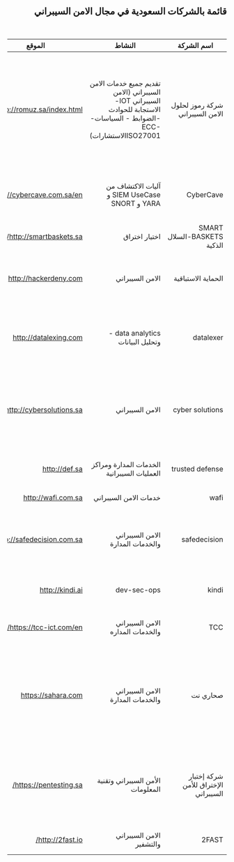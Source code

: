 <div dir="rtl" align='right'>
  
  ## قائمة بالشركات السعودية في مجال الامن السيبراني
  
 <br> 

| اسم الشركة                           | النشاط                                                                                                               | الموقع                     | الخدمات                                                                                                                        | حساب تويتر                         |
|--------------------------------------|----------------------------------------------------------------------------------------------------------------------|----------------------------|--------------------------------------------------------------------------------------------------------------------------------|------------------------------------|
| شركة رموز لحلول الامن السيبراني      | تقديم جميع خدمات الامن السيبراني (الامن السيبراني IOT-الاستجابة للحوادث -الضوابط - السياسات- ECC-ISO27001الاستشارات) | http://romuz.sa/index.html | تقديم جميع خدمات الامن السيبراني (الامن السيبراني لانظمة IOT-الاستجابة للحوادث -الضوابط - السياسات- ECC-ISO27001 - الاستشارات) | @romuzsa                           |
| CyberCave                            | آليات الاكتشاف من SIEM UseCase و YARA  و SNORT                                                                       | https://cybercave.com.sa/en           | رصد التهديدات السيبرانية المتقدمة من خلال آليات اكتشاف مخصصة                                                                   | @Cyber_cave_sa                     |
| SMART BASKETS-السلال الذكية          | اختيار اختراق                                                                                                        | http://smartbaskets.sa/    | اختيار اختراق white box- black box                                                                                             | @smartbasketsltd  ،  @AALDEGHATHER |
| الحماية الاستباقية                   | الامن السيبراني                                                                                                      | http://hackerdeny.com      | اختيار الاختراق- مراجعة الاكواد البرمجية -system hardening.                                                                    | @HackerDeny                        |
| datalexer                            | data analytics - وتحليل البيانات                                                                                     | http://datalexing.com      | تحليل الادوات باستخدام اداة Lexer المطور داخلياً - ودعم السياسات والضوابط بشكل مؤتمتة.                                         | @DataLexing                        |
| cyber solutions                      | الامن السيبراني                                                                                                      | http://cybersolutions.sa   | التوعية  - الاستشارات في السياسات والضوابط - واختيار الاختراق- تصميم معمارية الشبكة                                            | @cybersolutions.sa                 |
| trusted defense                      | الخدمات المدارة ومراكز العمليات السيبرانية                                                                           | http://def.sa              | المراقبة ومراكز العمليات- EDR                                                                                                  | @TrustedDefense                    |
| wafi                                 | خدمات الامن السيبراني                                                                                                | http://wafi.com.sa         | خدمات الامن السيبراني                                                                                                          |                                    |
| safedecision                         | الامن السيبراني والخدمات المدارة                                                                                     | http://safedecision.com.sa | تقديم خدمات الامن السيبراني والخدمات المدارة والاستجابة للحوادث                                                                | @safedecisionKSA                   |
| kindi                                | dev-sec-ops                                                                                                          | http://kindi.ai            | اتمتة البرمجة بشكل امن من خلال الاعتماد على Dev Ops                                                                            | @CybermeStudio                     |
| TCC                                  | الامن السيبراني والخدمات المداره                                                                                     | https://tcc-ict.com/en/    | الخدمات المداره ومراكز العمليات                                                                                                | @TCC_Co                            |
| صحاري نت                             | الامن السيبراني والخدمات المدارة                                                                                     | https://sahara.com         | الاستشارات الامنية - الخدمات المدارة مراكز العمليات- اختيار الاختراق- الاستجابة للحوادث- الخدمات الامنية                       | @SaharaNet                         |
| شركة إختبار الإختراق للأمن السيبراني | الأمن السيبراني وتقنية المعلومات                                                                                     | https://pentesting.sa/     | خدمات مراكز عمليات الأمن السيبراني - إختبار الإختراق - جميع مايتعلق بالأمن السيبراني هاردوير/سوفتوير                           | @SaudiPenTesting                   |
| 2FAST | الامن السيبراني والتشفير | http://2fast.io/ | التحقق الثنائي بطرق متطورة و امانة SSO | @CybermeStudio |

